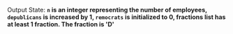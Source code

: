 Output State: **`n` is an integer representing the number of employees, `depublicans` is increased by 1, `remocrats` is initialized to 0, fractions list has at least 1 fraction. The fraction is 'D'**